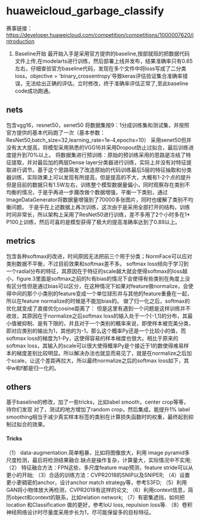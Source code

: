 # huaweicloud_garbage_classify
赛事链接：https://developer.huaweicloud.com/competition/competitions/1000007620/introduction
1. Baseline开始
最开始入手是采用官方提供的baseline,按部就班的把数据代码文件上传,在modelarts进行训练，然后部署上线并发布，结果准确率只有0.65左右，仔细查验官方baseline代码，发现在多个文件中将loss写成了二分类loss，objective = 'binary_crossentropy'导致keras评估验证集合准确率错误，无法给出正确的评估。立时修改，终于准确率评估正常了,至此baseline code成功跑通。
## nets
包含vgg16，resnet50，senet50
将数据集按9：1分成训练集和测试集，并按照官方提供的基本代码跑了一次（基本参数：ResNet50,batch_size=32,learning_rate=1e-4,epochs=10）
采用senet50但并没有太大提高，将模型采用熟悉的VGG16并采用Dropout防止过拟合，最后训练进度提升到70%以上。
将数据集进行预训练：原始的预训练采用的思路是冻结了特征提取，并对最后加的两层Dense layer分类器进行训练，实际上并没有对特征提取进行调节。基于这个思路萌发了改造原始的代码训练最后5层的特征抽取和分类器训练，实际效果上可以发现有所提高，但是提高的不大，大概有1-2个点的提升但是目前的数据只有1.5W左右，训练整个模型数据量偏小，同时观察存在类别不均衡的情况，于是乎再进一步魔改做个数据增强，平衡一下类别，通过ImageDataGenerator将数据量增强到了70000多张图片，同时也缓解了类别不均衡问题。 于是乎在上述数据上再次训练，这次由于是采用全部打开的结构，训练时间非常长，所以架构上采用了ResNet50进行训练，差不多用了2个小时多在1* P100上训练，然后可喜的是模型获得了极大的提高准确率达到了0.89以上。

## metrics
包含各种softmax的改进，时间原因无法把前三个用于分类；NormFace可以应对类别数据不平衡，不过目前效果和softmax差不多。
softmax loss倾向于学习到一个radial分布的特征，其原因在于特征的scale越大就会使得softmax的loss越小，figure.3里面是softmax之前的fc有bias的情况下会使得有些类别在角度上没有区分性但是通过bias可以区分，在这种情况下如果对feature做normalize，会使得中间的那个小类别的feature变成一个单位球形并与其他的feature重叠在一起，所以在feature normalize的时候是不能加bias的。
做了归一化之后，softmax的优化就变成了直接优化cosine距离了：
但是这里有遇到一个问题是这样训练并不收敛，其原因在于normalize之后softmax loss的输入处于一个[-1,1]的分布，其最小值被抑制、是有下限的，并且对于一个类别的概率来说，即使样本被完美分类，即对应类别的输出为1，其他的为-1，那么这个概率Py还是一个比较小的值，而softmax loss的梯度为1-Py，这使得容易的样本梯度也很大。相比于原来的softmax loss，其输入的scale可以很大使得概率Py是个接近于1的数使得难易样本的梯度差别比较明显。所以解决办法也就显而易见了，就是在normalize之后加个scale，让这个差距再拉大，所以最终normalize之后的softmax loss如下，其中w和f都是归一化的。

## others
基于baseline的修改，加了一些tricks，比如label smooth，center crop等等，待你们发现
对了，测试的地方增加了random crop，然后集成，能提升1%
label smoothing相当于减少真实样本标签的类别在计算损失函数时的权重，最终起到抑制过拟合的效果。

#### Tricks
（1） data-augmentation.简单粗暴，比如将图像放大，利用 image pyramid多尺度检测，最后将检测结果融合.缺点是操作复杂，计算量大，实际情况中不实用;
（2） 特征融合方法：FPN这些，多尺度feature map预测，feature stride可以从更小的开始;
（3）合适的训练方法：CVPR2018的SNIP以及SNIPER;
（4）设置更小更稠密的anchor，设计anchor match strategy等，参考S3FD;
（5）利用GAN将小物体放大再检测，CVPR2018有这样的论文;
（6）利用context信息，简历object和context的联系，比如relation network;
（7）有密集遮挡，如何把location 和Classification 做的更好，参考IoU loss, repulsion loss等.
（8）卷积神经网络设计时尽量度采用步长为1，尽可能保留多的目标特征。
